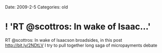Date: 2009-2-5
Categories: old

# ! 'RT @scottros: In wake of Isaac...'

RT @scottros: In wake of Isaacson broadsides, in this post <a href="http://bit.ly/2NDtLV" rel="nofollow">http://bit.ly/2NDtLV</a> I try to pull together long saga of micropayments debate
